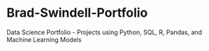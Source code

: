 # Brad-Swindell-Portfolio
Data Science Portfolio - Projects using Python, SQL, R, Pandas, and Machine Learning Models
